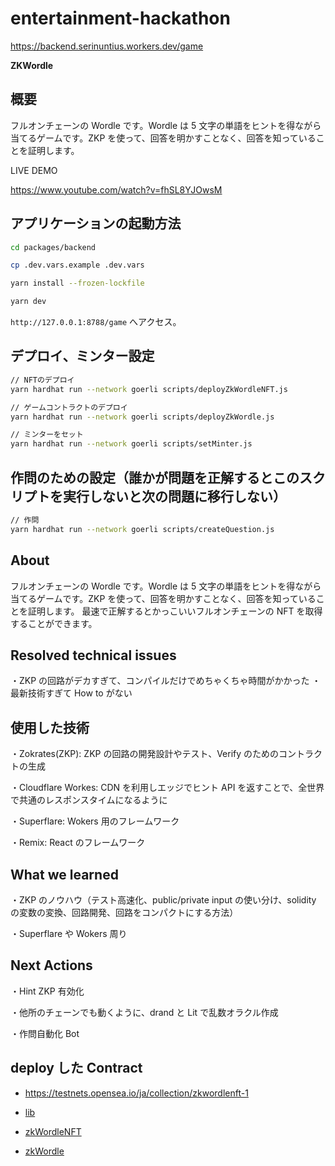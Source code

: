 # entertainment-hackathon

https://backend.serinuntius.workers.dev/game

**ZKWordle**

## 概要

フルオンチェーンの Wordle です。Wordle は 5 文字の単語をヒントを得ながら当てるゲームです。ZKP を使って、回答を明かすことなく、回答を知っていることを証明します。

LIVE DEMO

https://www.youtube.com/watch?v=fhSL8YJOwsM

## アプリケーションの起動方法

```bash
cd packages/backend
```

```bash
cp .dev.vars.example .dev.vars
```

```bash
yarn install --frozen-lockfile
```

```bash
yarn dev
```

`http://127.0.0.1:8788/game` へアクセス。

## デプロイ、ミンター設定

```bash
// NFTのデプロイ
yarn hardhat run --network goerli scripts/deployZkWordleNFT.js

// ゲームコントラクトのデプロイ
yarn hardhat run --network goerli scripts/deployZkWordle.js

// ミンターをセット
yarn hardhat run --network goerli scripts/setMinter.js
```

## 作問のための設定（誰かが問題を正解するとこのスクリプトを実行しないと次の問題に移行しない）
```bash
// 作問
yarn hardhat run --network goerli scripts/createQuestion.js
```

## About

フルオンチェーンの Wordle です。Wordle は 5 文字の単語をヒントを得ながら当てるゲームです。ZKP を使って、回答を明かすことなく、回答を知っていることを証明します。
最速で正解するとかっこいいフルオンチェーンの NFT を取得することができます。

## Resolved technical issues

・ZKP の回路がデカすぎて、コンパイルだけでめちゃくちゃ時間がかかった
・最新技術すぎて How to がない

## 使用した技術

・Zokrates(ZKP): ZKP の回路の開発設計やテスト、Verify のためのコントラクトの生成

・Cloudflare Workes: CDN を利用しエッジでヒント API を返すことで、全世界で共通のレスポンスタイムになるように

・Superflare: Wokers 用のフレームワーク

・Remix: React のフレームワーク

## What we learned

・ZKP のノウハウ（テスト高速化、public/private input の使い分け、solidity の変数の変換、回路開発、回路をコンパクトにする方法）

・Superflare や Wokers 周り

## Next Actions

・Hint ZKP 有効化

・他所のチェーンでも動くように、drand と Lit で乱数オラクル作成

・作問自動化 Bot

## deploy した Contract

- https://testnets.opensea.io/ja/collection/zkwordlenft-1

- [lib](https://goerli.etherscan.io/address/0x54cF2B9f899202D32B773edE959894C3126ec1fd)

- [zkWordleNFT](https://goerli.etherscan.io/address/0xe7850330229ab5304a7Bb74b6af1e06BAAc55467)

- [zkWordle](https://goerli.etherscan.io/address/0xEF7AaeCE5d11e0BE9a3065a67bD8Ede62F8a783d)
